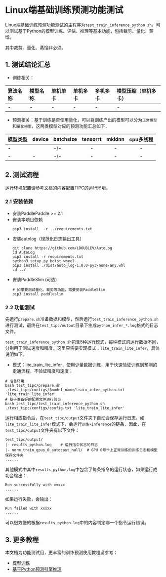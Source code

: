 # Linux端基础训练预测功能测试

Linux端基础训练预测功能测试的主程序为`test_train_inference_python.sh`，可以测试基于Python的模型训练、评估、推理等基本功能，包括裁剪、量化、蒸馏。


其中裁剪、量化、蒸馏非必须。

## 1. 测试结论汇总

- 训练相关：

| 算法名称 | 模型名称 | 单机单卡 | 单机多卡 | 多机多卡 | 模型压缩（单机多卡） |
|  :----  |   :----  |    :----  |  :----   |  :----   |  :----   |
|  -  | - | - | - | - | - |


- 预测相关：基于训练是否使用量化，可以将训练产出的模型可以分为`正常模型`和`量化模型`，这两类模型对应的预测功能汇总如下，

| 模型类型 | device | batchsize | tensorrt | mkldnn | cpu多线程 |
|  ----   |  ---- |   ----   |  :----:  |   :----:   |  :----:  |
| - |  | -/- | - | - | - |
| - | - | -/- | - | - | - |

## 2. 测试流程

运行环境配置请参考[文档](./install.md)的内容配置TIPC的运行环境。

### 2.1 安装依赖
- 安装PaddlePaddle >= 2.1
- 安装本项目依赖
    ```
    pip3 install  -r ../requirements.txt
    ```
- 安装autolog（规范化日志输出工具）
    ```
    git clone https://github.com/LDOUBLEV/AutoLog
    cd AutoLog
    pip3 install -r requirements.txt
    python3 setup.py bdist_wheel
    pip3 install ./dist/auto_log-1.0.0-py3-none-any.whl
    cd ../
    ```
- 安装PaddleSlim (可选)
   ```
   # 如果要测试量化、裁剪等功能，需要安装PaddleSlim
   pip3 install paddleslim
   ```


### 2.2 功能测试

先运行`prepare.sh`准备数据和模型，然后运行`test_train_inference_python.sh`进行测试，最终在`test_tipc/output`目录下生成`python_infer_*.log`格式的日志文件。

`test_train_inference_python.sh`包含5种运行模式，每种模式的运行数据不同，分别用于测试速度和精度，这里只需要实现模式：`lite_train_lite_infer`，具体说明如下。

- 模式：lite_train_lite_infer，使用少量数据训练，用于快速验证训练到预测的走通流程，不验证精度和速度；

```shell
# 准备环境
bash test_tipc/prepare.sh ./test_tipc/configs/$model_name/train_infer_python.txt 'lite_train_lite_infer'
# 基于准备好的配置文件进行验证
bash test_tipc/test_train_inference_python.sh ./test_tipc/configs/config.txt 'lite_train_lite_infer'
```

运行相应指令后，在`test_tipc/output`文件夹下自动会保存运行日志。如`lite_train_lite_infer`模式下，会运行`训练+inference`的链条，因此，在`test_tipc/output`文件夹有以下文件：

```
test_tipc/output/
|- results_python.log    # 运行指令状态的日志
|- norm_train_gpus_0_autocast_null/  # GPU 0号卡上正常训练的训练日志和模型保存文件夹
......
```

其他模式中其中`results_python.log`中包含了每条指令的运行状态，如果运行成功会输出：

```
Run successfully with xxxxx
......
```

如果运行失败，会输出：

```
Run failed with xxxxx
......
```

可以很方便的根据`results_python.log`中的内容判定哪一个指令运行错误。


## 3. 更多教程
本文档为功能测试用，更丰富的训练预测使用教程请参考：

- [模型训练](../../README_EN.md)  
- [基于Python预测引擎推理](../../deploy/pdinference/README.md)

